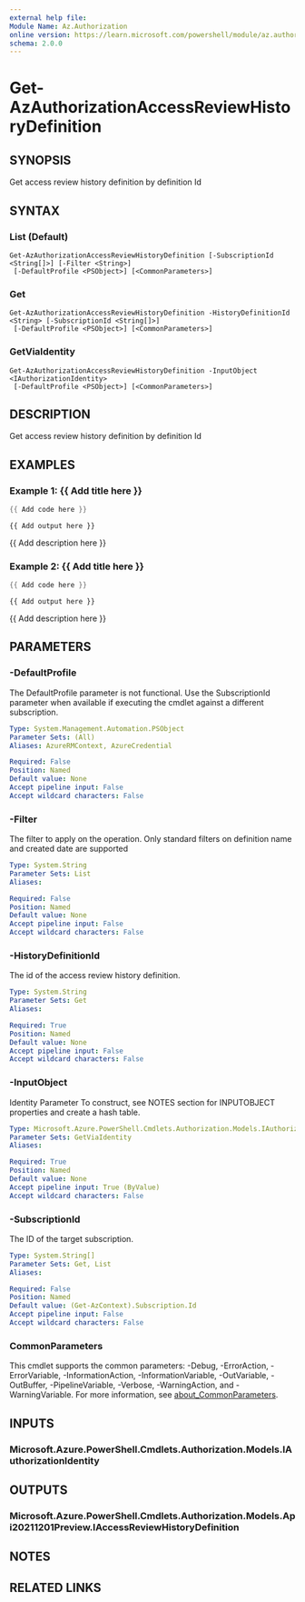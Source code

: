 ```yaml
---
external help file:
Module Name: Az.Authorization
online version: https://learn.microsoft.com/powershell/module/az.authorization/get-azauthorizationaccessreviewhistorydefinition
schema: 2.0.0
---
```


# Get-AzAuthorizationAccessReviewHistoryDefinition

## SYNOPSIS
Get access review history definition by definition Id

## SYNTAX

### List (Default)
```
Get-AzAuthorizationAccessReviewHistoryDefinition [-SubscriptionId <String[]>] [-Filter <String>]
 [-DefaultProfile <PSObject>] [<CommonParameters>]
```

### Get
```
Get-AzAuthorizationAccessReviewHistoryDefinition -HistoryDefinitionId <String> [-SubscriptionId <String[]>]
 [-DefaultProfile <PSObject>] [<CommonParameters>]
```

### GetViaIdentity
```
Get-AzAuthorizationAccessReviewHistoryDefinition -InputObject <IAuthorizationIdentity>
 [-DefaultProfile <PSObject>] [<CommonParameters>]
```

## DESCRIPTION
Get access review history definition by definition Id

## EXAMPLES

### Example 1: {{ Add title here }}
```powershell
{{ Add code here }}
```

```output
{{ Add output here }}
```

{{ Add description here }}

### Example 2: {{ Add title here }}
```powershell
{{ Add code here }}
```

```output
{{ Add output here }}
```

{{ Add description here }}

## PARAMETERS

### -DefaultProfile
The DefaultProfile parameter is not functional.
Use the SubscriptionId parameter when available if executing the cmdlet against a different subscription.

```yaml
Type: System.Management.Automation.PSObject
Parameter Sets: (All)
Aliases: AzureRMContext, AzureCredential

Required: False
Position: Named
Default value: None
Accept pipeline input: False
Accept wildcard characters: False
```

### -Filter
The filter to apply on the operation.
Only standard filters on definition name and created date are supported

```yaml
Type: System.String
Parameter Sets: List
Aliases:

Required: False
Position: Named
Default value: None
Accept pipeline input: False
Accept wildcard characters: False
```

### -HistoryDefinitionId
The id of the access review history definition.

```yaml
Type: System.String
Parameter Sets: Get
Aliases:

Required: True
Position: Named
Default value: None
Accept pipeline input: False
Accept wildcard characters: False
```

### -InputObject
Identity Parameter
To construct, see NOTES section for INPUTOBJECT properties and create a hash table.

```yaml
Type: Microsoft.Azure.PowerShell.Cmdlets.Authorization.Models.IAuthorizationIdentity
Parameter Sets: GetViaIdentity
Aliases:

Required: True
Position: Named
Default value: None
Accept pipeline input: True (ByValue)
Accept wildcard characters: False
```

### -SubscriptionId
The ID of the target subscription.

```yaml
Type: System.String[]
Parameter Sets: Get, List
Aliases:

Required: False
Position: Named
Default value: (Get-AzContext).Subscription.Id
Accept pipeline input: False
Accept wildcard characters: False
```

### CommonParameters
This cmdlet supports the common parameters: -Debug, -ErrorAction, -ErrorVariable, -InformationAction, -InformationVariable, -OutVariable, -OutBuffer, -PipelineVariable, -Verbose, -WarningAction, and -WarningVariable. For more information, see [about_CommonParameters](http://go.microsoft.com/fwlink/?LinkID=113216).

## INPUTS

### Microsoft.Azure.PowerShell.Cmdlets.Authorization.Models.IAuthorizationIdentity

## OUTPUTS

### Microsoft.Azure.PowerShell.Cmdlets.Authorization.Models.Api20211201Preview.IAccessReviewHistoryDefinition

## NOTES

## RELATED LINKS

